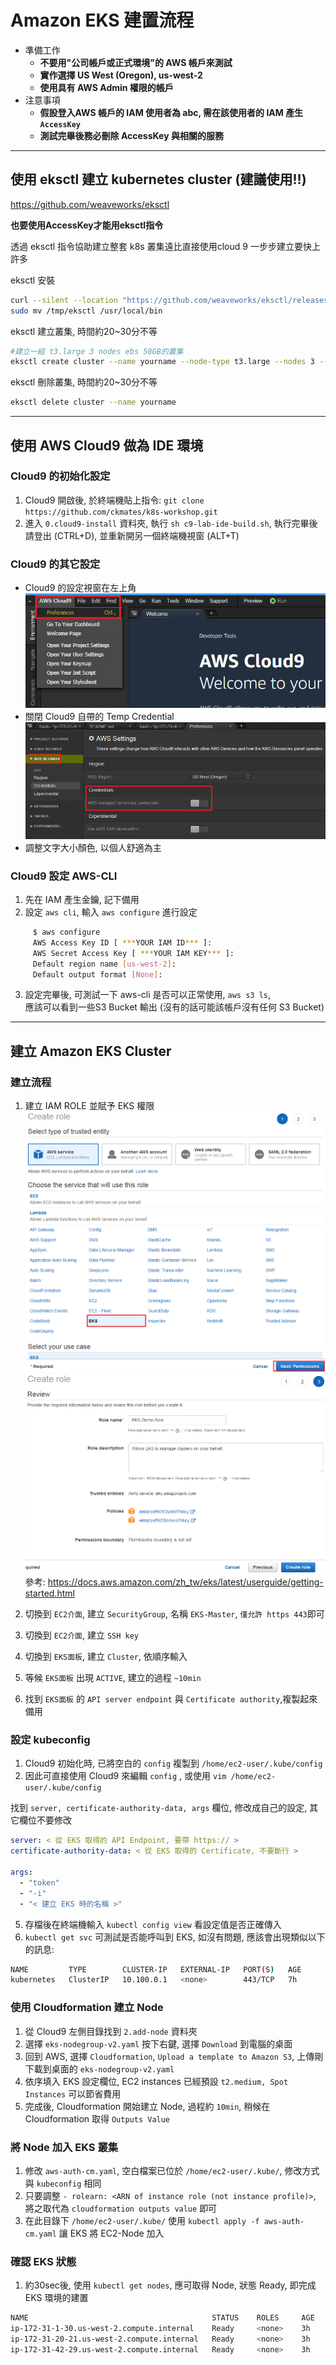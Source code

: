 # Amazon EKS 建置流程

- 準備工作
  - **不要用"公司帳戶或正式環境"的 AWS 帳戶來測試**
  - **實作選擇 US West (Oregon), us-west-2**
  - **使用具有 AWS Admin 權限的帳戶**
- 注意事項
  - **假設登入AWS 帳戶的 IAM 使用者為 abc, 需在該使用者的 IAM 產生 `AccessKey`**
  - **測試完畢後務必刪除 AccessKey 與相關的服務**
---


## 使用 eksctl 建立 kubernetes cluster (建議使用!!)
https://github.com/weaveworks/eksctl   

**也要使用AccessKey才能用eksctl指令**

透過 eksctl 指令協助建立整套 k8s 叢集遠比直接使用cloud 9 一步步建立要快上許多

eksctl 安裝
```bash
curl --silent --location "https://github.com/weaveworks/eksctl/releases/download/latest_release/eksctl_$(uname -s)_amd64.tar.gz" | tar xz -C /tmp
sudo mv /tmp/eksctl /usr/local/bin
```
eksctl 建立叢集, 時間約20~30分不等
```bash
#建立一組 t3.large 3 nodes ebs 50GB的叢集
eksctl create cluster --name yourname --node-type t3.large --nodes 3 --node-volume-size=50
```
eksctl 刪除叢集, 時間約20~30分不等
```bash
eksctl delete cluster --name yourname
```

---

## 使用 AWS Cloud9 做為 IDE 環境

### Cloud9 的初始化設定

1.  Cloud9 開啟後, 於終端機貼上指令: `git clone https://github.com/ckmates/k8s-workshop.git`
2.  進入 `0.cloud9-install` 資料夾, 執行 `sh c9-lab-ide-build.sh`, 執行完畢後請登出 (CTRL+D), 並重新開另一個終端機視窗 (ALT+T)


### Cloud9 的其它設定

-  Cloud9 的設定視窗在左上角 ![](img/Deploy-img/cloud9-02.png)
-  關閉 Cloud9 自帶的 Temp Credential ![](img/snap_1.png)  
-  調整文字大小顏色, 以個人舒適為主


### Cloud9 設定 AWS-CLI

1.  先在 IAM 產生金鑰, 記下備用
2.  設定 `aws cli`, 輸入 `aws configure` 進行設定

```bash
     $ aws configure
     AWS Access Key ID [ ***YOUR IAM ID*** ]: 
     AWS Secret Access Key [ ***YOUR IAM KEY*** ]: 
     Default region name [us-west-2]:
     Default output format [None]:
```

3.  設定完畢後, 可測試一下 aws-cli 是否可以正常使用, `aws s3 ls`,  
    應該可以看到一些S3 Bucket 輸出 (沒有的話可能該帳戶沒有任何 S3 Bucket)



---
## 建立 Amazon EKS Cluster

### 建立流程

1.  建立 IAM ROLE 並賦予 EKS 權限  
![](/img/snap_2.png)  
![](/img/snap_3.png)  
參考: <https://docs.aws.amazon.com/zh_tw/eks/latest/userguide/getting-started.html>  

2.  切換到 `EC2介面`, 建立 `SecurityGroup`, 名稱 `EKS-Master`, `僅允許 https 443`即可  
3.  切換到 `EC2介面`, 建立 `SSH key`  
4.  切換到 `EKS面板`, 建立 `Cluster`, 依順序輸入  
5.  等候 `EKS面板` 出現 `ACTIVE`, 建立的過程 `~10min`  
6.  找到 `EKS面板` 的 `API server endpoint` 與 `Certificate authority`,複製起來備用  


### 設定 kubeconfig

1.  Cloud9 初始化時, 已將空白的 `config` 複製到 `/home/ec2-user/.kube/config`
2.  因此可直接使用 Cloud9 來編輯 `config` , 或使用 `vim /home/ec2-user/.kube/config`

找到 `server, certificate-authority-data, args` 欄位, 修改成自己的設定, 其它欄位不要修改

```yaml
server: < 從 EKS 取得的 API Endpoint, 要帶 https:// >
certificate-authority-data: < 從 EKS 取得的 Certificate, 不要斷行 >

args:
  - "token"
  - "-i"
  - "< 建立 EKS 時的名稱 >"
```  

5.  存檔後在終端機輸入 `kubectl config view` 看設定值是否正確傳入  
6.  `kubectl get svc` 可測試是否能呼叫到 EKS, 如沒有問題, 應該會出現類似以下的訊息:

```bash
NAME         TYPE        CLUSTER-IP   EXTERNAL-IP   PORT(S)   AGE
kubernetes   ClusterIP   10.100.0.1   <none>        443/TCP   7h
```

### 使用 Cloudformation 建立 Node

1.  從 Cloud9 左側目錄找到 `2.add-node` 資料夾
2.  選擇 `eks-nodegroup-v2.yaml` 按下右鍵, 選擇 `Download` 到電腦的桌面
3.  回到 AWS, 選擇 `Cloudformation`, `Upload a template to Amazon S3`, 上傳剛下載到桌面的 `eks-nodegroup-v2.yaml`
4.  依序填入 EKS 設定欄位, EC2 instances 已經預設 `t2.medium, Spot Instances` 可以節省費用
5.  完成後, Cloudformation 開始建立 Node, 過程約 `10min`, 稍候在 Cloudformation 取得 `Outputs Value`


### 將 Node 加入 EKS 叢集

1.  修改 `aws-auth-cm.yaml`, 空白檔案已位於 `/home/ec2-user/.kube/`, 修改方式與 `kubeconfig` 相同
2.  只要調整 `- rolearn: <ARN of instance role (not instance profile)>`, 將之取代為 `cloudformation outputs value` 即可
3.  在此目錄下 `/home/ec2-user/.kube/` 使用 `kubectl apply -f aws-auth-cm.yaml` 讓 EKS 將 EC2-Node 加入



### 確認 EKS 狀態

1.  約30sec後, 使用 `kubectl get nodes`, 應可取得 Node, 狀態 Ready, 即完成 EKS 環境的建置

```bash
NAME                                         STATUS    ROLES     AGE       VERSION
ip-172-31-1-30.us-west-2.compute.internal    Ready     <none>    3h        v1.10.3
ip-172-31-20-21.us-west-2.compute.internal   Ready     <none>    3h        v1.10.3
ip-172-31-42-29.us-west-2.compute.internal   Ready     <none>    3h        v1.10.3
```
